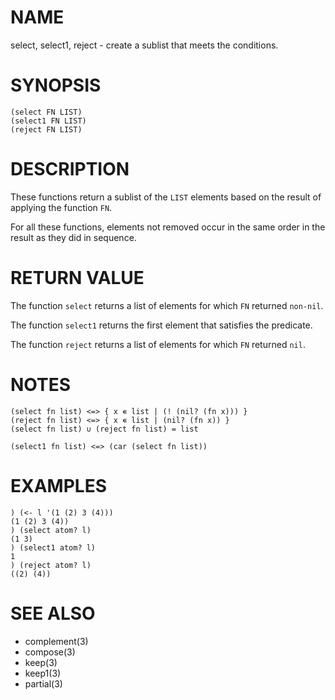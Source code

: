 # NAME
select, select1, reject - create a sublist that meets the conditions.

# SYNOPSIS

    (select FN LIST)
    (select1 FN LIST)
    (reject FN LIST)

# DESCRIPTION
These functions return a sublist of the `LIST` elements based on the result of applying the function `FN`.

For all these functions, elements not removed occur in the same order in the result as they did in sequence.

# RETURN VALUE
The function `select` returns a list of elements for which `FN` returned `non-nil`.

The function `select1` returns the first element that satisfies the predicate.

The function `reject` returns a list of elements for which `FN` returned `nil`.

# NOTES

    (select fn list) <=> { x ∊ list | (! (nil? (fn x))) }
    (reject fn list) <=> { x ∊ list | (nil? (fn x)) }
    (select fn list) ∪ (reject fn list) = list

    (select1 fn list) <=> (car (select fn list))

# EXAMPLES

    ) (<- l '(1 (2) 3 (4)))
    (1 (2) 3 (4))
    ) (select atom? l)
    (1 3)
    ) (select1 atom? l)
    1
    ) (reject atom? l)
    ((2) (4))

# SEE ALSO
- complement(3)
- compose(3)
- keep(3)
- keep1(3)
- partial(3)
